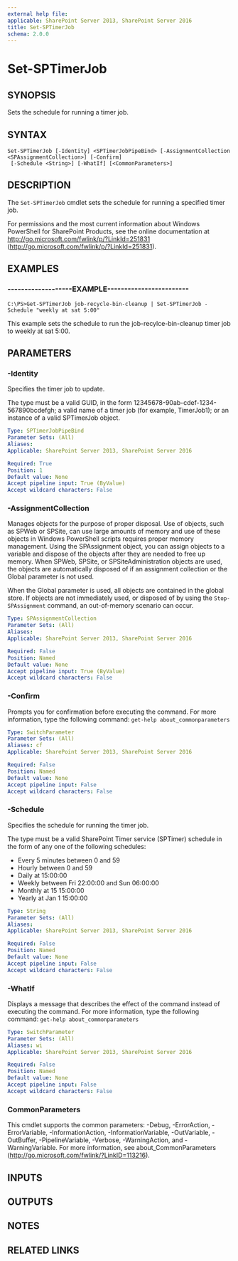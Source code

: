 ```yaml
---
external help file: 
applicable: SharePoint Server 2013, SharePoint Server 2016
title: Set-SPTimerJob
schema: 2.0.0
---
```


# Set-SPTimerJob

## SYNOPSIS
Sets the schedule for running a timer job.


## SYNTAX

```
Set-SPTimerJob [-Identity] <SPTimerJobPipeBind> [-AssignmentCollection <SPAssignmentCollection>] [-Confirm]
 [-Schedule <String>] [-WhatIf] [<CommonParameters>]
```

## DESCRIPTION
The `Set-SPTimerJob` cmdlet sets the schedule for running a specified timer job.

For permissions and the most current information about Windows PowerShell for SharePoint Products, see the online documentation at http://go.microsoft.com/fwlink/p/?LinkId=251831 (http://go.microsoft.com/fwlink/p/?LinkId=251831).


## EXAMPLES

### -------------------EXAMPLE------------------------
```
C:\PS>Get-SPTimerJob job-recycle-bin-cleanup | Set-SPTimerJob -Schedule "weekly at sat 5:00"
```

This example sets the schedule to run the job-recylce-bin-cleanup timer job to weekly at sat 5:00.

## PARAMETERS

### -Identity
Specifies the timer job to update.

The type must be a valid GUID, in the form 12345678-90ab-cdef-1234-567890bcdefgh; a valid name of a timer job (for example, TimerJob1); or an instance of a valid SPTimerJob object.

```yaml
Type: SPTimerJobPipeBind
Parameter Sets: (All)
Aliases: 
Applicable: SharePoint Server 2013, SharePoint Server 2016

Required: True
Position: 1
Default value: None
Accept pipeline input: True (ByValue)
Accept wildcard characters: False
```

### -AssignmentCollection
Manages objects for the purpose of proper disposal.
Use of objects, such as SPWeb or SPSite, can use large amounts of memory and use of these objects in Windows PowerShell scripts requires proper memory management.
Using the SPAssignment object, you can assign objects to a variable and dispose of the objects after they are needed to free up memory.
When SPWeb, SPSite, or SPSiteAdministration objects are used, the objects are automatically disposed of if an assignment collection or the Global parameter is not used.

When the Global parameter is used, all objects are contained in the global store.
If objects are not immediately used, or disposed of by using the `Stop-SPAssignment` command, an out-of-memory scenario can occur.

```yaml
Type: SPAssignmentCollection
Parameter Sets: (All)
Aliases: 
Applicable: SharePoint Server 2013, SharePoint Server 2016

Required: False
Position: Named
Default value: None
Accept pipeline input: True (ByValue)
Accept wildcard characters: False
```

### -Confirm
Prompts you for confirmation before executing the command.
For more information, type the following command: `get-help about_commonparameters`

```yaml
Type: SwitchParameter
Parameter Sets: (All)
Aliases: cf
Applicable: SharePoint Server 2013, SharePoint Server 2016

Required: False
Position: Named
Default value: None
Accept pipeline input: False
Accept wildcard characters: False
```

### -Schedule
Specifies the schedule for running the timer job.

The type must be a valid SharePoint Timer service (SPTimer) schedule in the form of any one of the following schedules:

- Every 5 minutes between 0 and 59
- Hourly between 0 and 59
- Daily at 15:00:00
- Weekly between Fri 22:00:00 and Sun 06:00:00
- Monthly at 15 15:00:00
- Yearly at Jan 1 15:00:00

```yaml
Type: String
Parameter Sets: (All)
Aliases: 
Applicable: SharePoint Server 2013, SharePoint Server 2016

Required: False
Position: Named
Default value: None
Accept pipeline input: False
Accept wildcard characters: False
```

### -WhatIf
Displays a message that describes the effect of the command instead of executing the command.
For more information, type the following command: `get-help about_commonparameters`

```yaml
Type: SwitchParameter
Parameter Sets: (All)
Aliases: wi
Applicable: SharePoint Server 2013, SharePoint Server 2016

Required: False
Position: Named
Default value: None
Accept pipeline input: False
Accept wildcard characters: False
```

### CommonParameters
This cmdlet supports the common parameters: -Debug, -ErrorAction, -ErrorVariable, -InformationAction, -InformationVariable, -OutVariable, -OutBuffer, -PipelineVariable, -Verbose, -WarningAction, and -WarningVariable. For more information, see about_CommonParameters (http://go.microsoft.com/fwlink/?LinkID=113216).

## INPUTS

## OUTPUTS

## NOTES

## RELATED LINKS
